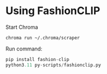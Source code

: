 # Using FashionCLIP

Start Chroma
```
chroma run ~/.chroma/scraper
```

Run command: 
```python
pip install fashion-clip
python3.11 py-scripts/fashionclip.py
```